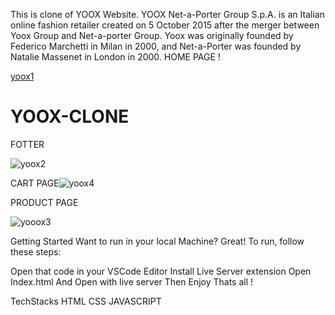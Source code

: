  This is clone of YOOX Website. YOOX Net-a-Porter Group S.p.A. is an Italian online fashion retailer created on 5 October 2015 after the merger between Yoox Group and Net-a-porter Group. Yoox was originally founded by Federico Marchetti in Milan in 2000, and Net-a-Porter was founded by Natalie Massenet in London in 2000. 
HOME PAGE
!

[yoox1](https://user-images.githubusercontent.com/97786731/173995128-c5aefda3-1441-40b8-8844-43214aea7d88.PNG)
# YOOX-CLONE
FOTTER

![yoox2](https://user-images.githubusercontent.com/97786731/173995233-1ea95a04-bbc8-457f-a111-3c36a86435ae.PNG)


CART PAGE![yoox4](https://user-images.githubusercontent.com/97786731/173995306-3fbeafa4-5689-4f4a-b1bb-8818266e1854.PNG)

PRODUCT PAGE

![yooox3](https://user-images.githubusercontent.com/97786731/173995281-620d0262-bc64-4ece-b023-6c22fbda488b.PNG)



Getting Started Want to run in your local Machine? Great! To run, follow these steps:

Open that code in your VSCode Editor Install Live Server extension Open Index.html And Open with live server Then Enjoy Thats all !

TechStacks HTML CSS JAVASCRIPT
